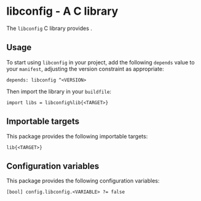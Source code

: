 # libconfig - A C library

The `libconfig` C library provides <SUMMARY-OF-FUNCTIONALITY>.


## Usage

To start using `libconfig` in your project, add the following `depends`
value to your `manifest`, adjusting the version constraint as appropriate:

```
depends: libconfig ^<VERSION>
```

Then import the library in your `buildfile`:

```
import libs = libconfig%lib{<TARGET>}
```


## Importable targets

This package provides the following importable targets:

```
lib{<TARGET>}
```

<DESCRIPTION-OF-IMPORTABLE-TARGETS>


## Configuration variables

This package provides the following configuration variables:

```
[bool] config.libconfig.<VARIABLE> ?= false
```

<DESCRIPTION-OF-CONFIG-VARIABLES>
